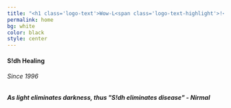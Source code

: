 ```yaml
---
title: "<h1 class='logo-text'>Wow-L<span class='logo-text-highlight'>!</span>fe<h1>"
permalink: home
bg: white
color: black
style: center
---
```


<div class="logo"></div>

<p>
    <h4 class="logo-sub-text">S<span class='logo-text-highlight'>!</span>dh Healing</h4>
    <h6>Since 1996</h6>
</p>
<h5>As light eliminates darkness, thus "S!dh eliminates disease" - Nirmal</h5>